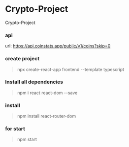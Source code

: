# Crypto-Project
Crypto-Project

### api
url: https://api.coinstats.app/public/v1/coins?skip=0

### create project
> npx create-react-app frontend --template typescript
### Install all dependencies
> npm i react react-dom --save

### install
> npm install react-router-dom

### for start
> npm start

